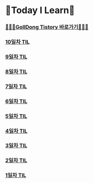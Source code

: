 # 📝Today I Learn📝
### [🧑🏻‍💻GollDong Tistory 바로가기🧑🏻‍💻](https://bupr.tistory.com/)

### [10일차 TIL](https://github.com/GollllDong/TIL/blob/main/2024_06/2024_06_06.md)
### [9일차 TIL](https://github.com/GollllDong/TIL/blob/main/2024_06/2024_06_05.md)
### [8일차 TIL](https://github.com/GollllDong/TIL/blob/main/2024_06/2024_06_04.md)
### [7일차 TIL](https://github.com/GollllDong/TIL/blob/main/2024_06/2024_06_03.md)
### [6일차 TIL](https://github.com/GollllDong/TIL/blob/main/2024_06/2024_06_02.md)
### [5일차 TIL](https://github.com/GollllDong/TIL/blob/main/2024_06/2024_06_01.md)
### [4일차 TIL](https://github.com/GollllDong/TIL/blob/main/2024_05/2024_05_31.md)
### [3일차 TIL](https://github.com/GollllDong/TIL/blob/main/2024_05/2024_05_30.md)
### [2일차 TIL](https://github.com/GollllDong/TIL/blob/main/2024_05/2024_05_29.md)
### [1일차 TIL](https://github.com/GollllDong/TIL/blob/main/2024_05/2024_05_28.md)
